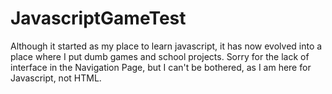 # JavascriptGameTest

Although it started as my place to learn javascript, it has now evolved into a place where I put dumb games and school projects. Sorry for the lack of interface in the Navigation Page, but I can't be bothered, as I am here for Javascript, not HTML.
